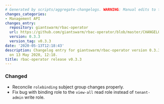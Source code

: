 ```yaml
---
# Generated by scripts/aggregate-changelogs. WARNING: Manual edits to this files will be overwritten.
changes_categories:
- Management API
changes_entry:
  repository: giantswarm/rbac-operator
  url: https://github.com/giantswarm/rbac-operator/blob/master/CHANGELOG.md#033---2020-05-13
  version: 0.3.3
  version_tag: v0.3.3
date: '2020-05-13T12:18:43'
description: Changelog entry for giantswarm/rbac-operator version 0.3.3, published
  on 13 May 2020, 12:18.
title: rbac-operator release v0.3.3
---
```


### Changed
- Reconcile `rolebinding` subject group changes properly.
- Fix bug with binding role to the `view-all` read role instead of `tenant-admin` write role.
